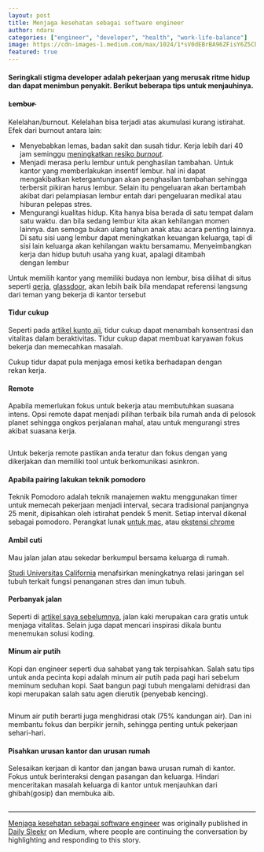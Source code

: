 ```yaml
---
layout: post
title: Menjaga kesehatan sebagai software engineer
author: ndaru
categories: ["engineer", "developer", "health", "work-life-balance"]
image: https://cdn-images-1.medium.com/max/1024/1*sV0dEBrBA96ZFisY6Z5Cbw.jpeg
featured: true
---
```

<h4>Seringkali stigma developer adalah pekerjaan yang merusak ritme hidup dan dapat menimbun penyakit. Berikut beberapa tips untuk menjauhinya.</h4><h4>L̵e̵m̵b̵u̵r̵</h4><p>Kelelahan/burnout. Kelelahan bisa terjadi atas akumulasi kurang istirahat. Efek dari burnout antara lain:</p><ul><li>Menyebabkan lemas, badan sakit dan susah tidur. Kerja lebih dari 40 jam seminggu <a href="https://realbusiness.co.uk/40-hour-work-weeks-cause-burnout/">meningkatkan resiko <em>burnout</em></a><em>.</em></li><li>Menjadi merasa perlu lembur untuk penghasilan tambahan. Untuk kantor yang memberlakukan insentif lembur. hal ini dapat mengakibatkan ketergantungan akan penghasilan tambahan sehingga terbersit pikiran harus lembur. Selain itu pengeluaran akan bertambah akibat dari pelampiasan lembur entah dari pengeluaran medikal atau hiburan pelepas stres.</li><li>Mengurangi kualitas hidup. Kita hanya bisa berada di satu tempat dalam satu waktu. dan bila sedang lembur kita akan kehilangan momen lainnya. dan semoga bukan ulang tahun anak atau acara penting lainnya. Di satu sisi uang lembur dapat meningkatkan keuangan keluarga, tapi di sisi lain keluarga akan kehilangan waktu bersamamu. Menyeimbangkan kerja dan hidup butuh usaha yang kuat, apalagi ditambah dengan lembur</li></ul><p>Untuk memilih kantor yang memiliki budaya non lembur, bisa dilihat di situs seperti <a href="https://www.qerja.com/">qerja</a>, <a href="https://www.glassdoor.com">glassdoor</a>, akan lebih baik bila mendapat referensi langsung dari teman yang bekerja di kantor tersebut</p><h4>Tidur cukup</h4><p>Seperti pada <a href="https://speakerdeck.com/kuntoaji/tips-mujarab-untuk-peningkatan-produktivitas">artikel kunto aji</a>, tidur cukup dapat menambah konsentrasi dan vitalitas dalam beraktivitas. Tidur cukup dapat membuat karyawan fokus bekerja dan memecahkan masalah.</p><p>Cukup tidur dapat pula menjaga emosi ketika berhadapan dengan rekan kerja.</p><h4>Remote</h4><p>Apabila memerlukan fokus untuk bekerja atau membutuhkan suasana intens. Opsi remote dapat menjadi pilihan terbaik bila rumah anda di pelosok planet sehingga ongkos perjalanan mahal, atau untuk mengurangi stres akibat suasana kerja.</p><figure><img alt="" src="https://cdn-images-1.medium.com/max/1024/1*sV0dEBrBA96ZFisY6Z5Cbw.jpeg" /></figure><p>Untuk bekerja remote pastikan anda teratur dan fokus dengan yang dikerjakan dan memiliki tool untuk berkomunikasi asinkron.</p><h4>Apabila pairing lakukan teknik pomodoro</h4><p>Teknik Pomodoro adalah teknik manajemen waktu menggunakan timer untuk memecah pekerjaan menjadi interval, secara tradisional panjangnya 25 menit, dipisahkan oleh istirahat pendek 5 menit. Setiap interval dikenal sebagai pomodoro. Perangkat lunak <a href="https://itunes.apple.com/us/app/be-focused-focus-timer">untuk mac</a>, atau <a href="https://chrome.google.com/webstore/detail/focusme-a-pomodoro-timer/koebbleaefghpjjmghelhjboilcmfpad">ekstensi chrome</a></p><h4>Ambil cuti</h4><p>Mau jalan jalan atau sekedar berkumpul bersama keluarga di rumah.</p><p><a href="https://www.nature.com/articles/tp2016164">Studi Universitas California</a> menafsirkan meningkatnya relasi jaringan sel tubuh terkait fungsi penanganan stres dan imun tubuh.</p><h4>Perbanyak jalan</h4><p>Seperti di <a href="https://medium.com/sleekrco/manfaat-masjid-dekat-kantor-9dc5d7d949ac">artikel saya sebelumnya</a>, jalan kaki merupakan cara gratis untuk menjaga vitalitas. Selain juga dapat mencari inspirasi dikala buntu menemukan solusi koding.</p><h4>Minum air putih</h4><p>Kopi dan engineer seperti dua sahabat yang tak terpisahkan. Salah satu tips untuk anda pecinta kopi adalah minum air putih pada pagi hari sebelum meminum seduhan kopi. Saat bangun pagi tubuh mengalami dehidrasi dan kopi merupakan salah satu agen dierutik (penyebab kencing).</p><figure><img alt="" src="https://cdn-images-1.medium.com/max/1024/1*orLqSXytcWplrjZV4ln2pg.jpeg" /></figure><p>Minum air putih berarti juga menghidrasi otak (75% kandungan air). Dan ini membantu fokus dan berpikir jernih, sehingga penting untuk pekerjaan sehari-hari.</p><h4>Pisahkan urusan kantor dan urusan rumah</h4><p>Selesaikan kerjaan di kantor dan jangan bawa urusan rumah di kantor. Fokus untuk berinteraksi dengan pasangan dan keluarga. Hindari menceritakan masalah keluarga di kantor untuk menjauhkan dari ghibah(gosip) dan membuka aib.</p><img src="https://medium.com/_/stat?event=post.clientViewed&referrerSource=full_rss&postId=ad55dd14c12a" width="1" height="1"><hr><p><a href="https://medium.com/sleekrco/menjaga-kesehatan-sebagai-software-engineer-ad55dd14c12a">Menjaga kesehatan sebagai software engineer</a> was originally published in <a href="https://medium.com/sleekrco">Daily Sleekr</a> on Medium, where people are continuing the conversation by highlighting and responding to this story.</p>